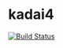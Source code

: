 # kadai4

[![Build Status](https://travis-ci.org/du-masa/kadai4.svg?branch=master)](https://travis-ci.org/du-masa/kadai4)
